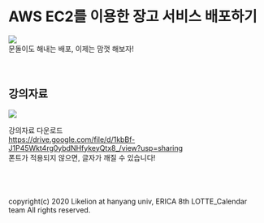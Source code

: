 # AWS EC2를 이용한 장고 서비스 배포하기


<img src="https://user-images.githubusercontent.com/63117632/99805181-73e28c80-2b7f-11eb-8a67-ce7b2300e527.png">
<br>
문돌이도 해내는 배포, 이제는 맘껏 해보자!
<br>
<br>
<br>

## 강의자료

<img src="https://user-images.githubusercontent.com/63117632/99804599-97590780-2b7e-11eb-8543-3b0eaed24ac8.png">


강의자료 다운로드
<br>
https://drive.google.com/file/d/1kbBf-J1P45Wkt4rg0ybdNHfykeyQtx8_/view?usp=sharing
<br>
폰트가 적용되지 않으면, 글자가 깨질 수 있습니다!
<br>
<br>
<br>
<br>
<br>
copyright(c) 2020 Likelion at hanyang univ, ERICA 8th LOTTE_Calendar team All rights reserved.

